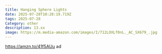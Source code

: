 ```yaml
---
title: Hanging Sphere Lights
date: 2025-07-28T10:28:19.719Z
tags: 2025-07-28
Category: other
description: 13.xx
image: https://m.media-amazon.com/images/I/712LOXLf0nL._AC_SX679_.jpg
---
```

https://amzn.to/41f5AUu    ad